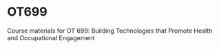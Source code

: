 # OT699
Course materials for OT 699: Building Technologies that Promote Health and Occupational Engagement

